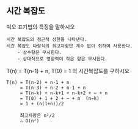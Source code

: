 ## 시간 복잡도

빅오 표기법의 특징을 말하시오

```
시간 복잡도의 점근적 상한을 나타낸다. 
시간 복잡도 다항식의 최고차항만 계수 없이 취하여 사용한다. 
 	- 상수항은 무시한다. 
 	- 상대적으로 영향력이 작은 항은 무시한다. 
```



T(n) = T(n-1) + n, T(0) = 1 의 시간복잡도를 구하시오

```
T(n) = T(n-2) + n-1 + n
	 = T(n-3) + n-2 + n-1 + n
	 = T(n-k) + n-k+1 + n-k+2 + ⋯ + n
	 = T(0) + 1 + 2 + ⋯ + n  (n=k) 
	 = 1 + (n(1+n))/2
	 
	 최고차항은 n²/2
	 ∴ O(n²)
```

